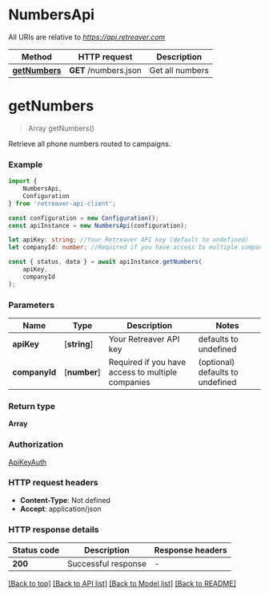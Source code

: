 # NumbersApi

All URIs are relative to *https://api.retreaver.com*

|Method | HTTP request | Description|
|------------- | ------------- | -------------|
|[**getNumbers**](#getnumbers) | **GET** /numbers.json | Get all numbers|

# **getNumbers**
> Array<NumberWrapper> getNumbers()

Retrieve all phone numbers routed to campaigns.

### Example

```typescript
import {
    NumbersApi,
    Configuration
} from 'retreaver-api-client';

const configuration = new Configuration();
const apiInstance = new NumbersApi(configuration);

let apiKey: string; //Your Retreaver API key (default to undefined)
let companyId: number; //Required if you have access to multiple companies (optional) (default to undefined)

const { status, data } = await apiInstance.getNumbers(
    apiKey,
    companyId
);
```

### Parameters

|Name | Type | Description  | Notes|
|------------- | ------------- | ------------- | -------------|
| **apiKey** | [**string**] | Your Retreaver API key | defaults to undefined|
| **companyId** | [**number**] | Required if you have access to multiple companies | (optional) defaults to undefined|


### Return type

**Array<NumberWrapper>**

### Authorization

[ApiKeyAuth](../README.md#ApiKeyAuth)

### HTTP request headers

 - **Content-Type**: Not defined
 - **Accept**: application/json


### HTTP response details
| Status code | Description | Response headers |
|-------------|-------------|------------------|
|**200** | Successful response |  -  |

[[Back to top]](#) [[Back to API list]](../README.md#documentation-for-api-endpoints) [[Back to Model list]](../README.md#documentation-for-models) [[Back to README]](../README.md)

